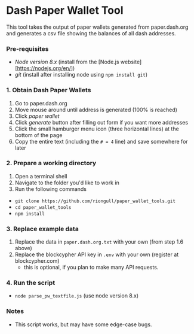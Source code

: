 # Dash Paper Wallet Tool
This tool takes the output of paper wallets generated from paper.dash.org and generates a csv file showing the balances of all dash addresses.

### Pre-requisites
* *Node version 8.x* (install from the [Node.js website][https://nodejs.org/en/])
* *git* (install after installing node using `npm install git`)

### 1. Obtain Dash Paper Wallets
1. Go to paper.dash.org
2. Move mouse around until address is generated (100% is reached)
3. Click *paper wallet*
4. Click *generate* button after filling out form if you want more addresses
5. Click the small hamburger menu icon (three horizontal lines) at the bottom of the page
6. Copy the entire text (including the `# = 4` line) and save somewhere for later

### 2. Prepare a working directory
1. Open a terminal shell
2. Navigate to the folder you'd like to work in
3. Run the following commands

* `git clone https://github.com/riongull/paper_wallet_tools.git`
* `cd paper_wallet_tools`
* `npm install`

### 3. Replace example data
1. Replace the data in `paper.dash.org.txt` with your own (from step 1.6 above)
2. Replace the blockcypher API key in `.env` with your own (register at blockcypher.com)
    * this is optional, if you plan to make many API requests.

### 4. Run the script
* `node parse_pw_textfile.js` (use node version 8.x)

### Notes
* This script works, but may have some edge-case bugs.
